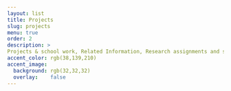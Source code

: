 ```yaml
---
layout: list
title: Projects
slug: projects
menu: true
order: 2
description: >
Projects & school work, Related Information, Research assignments and so on.
accent_color: rgb(38,139,210)
accent_image:
  background: rgb(32,32,32)
  overlay:    false
---
```

